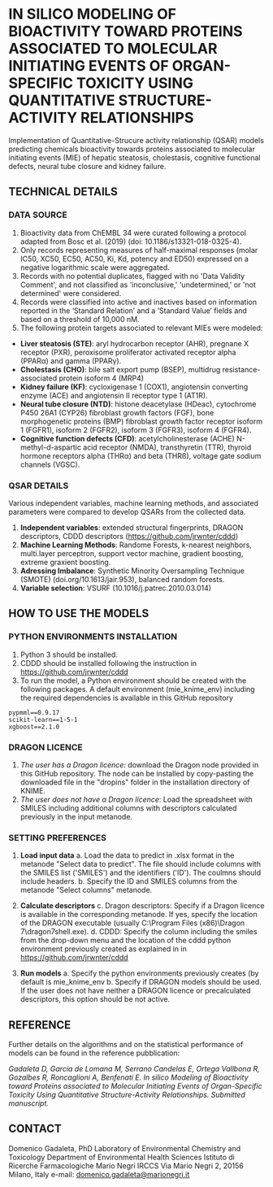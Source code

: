 # IN SILICO MODELING OF BIOACTIVITY TOWARD PROTEINS ASSOCIATED TO MOLECULAR INITIATING EVENTS OF ORGAN-SPECIFIC TOXICITY USING QUANTITATIVE STRUCTURE-ACTIVITY RELATIONSHIPS

Implementation of Quantitative-Strucure activity relationship (QSAR) models predicting chemicals bioactivity towards proteins associated to molecular initiating events (MIE) of hepatic steatosis, cholestasis, cognitive functional defects, neural tube closure and kidney failure. 

## TECHNICAL DETAILS

### DATA SOURCE
1. Bioactivity data from ChEMBL 34 were curated following a protocol adapted from Bosc et al. (2019) (doi: 10.1186/s13321-018-0325-4).
2. Only records representing measures of half-maximal responses (molar IC50, XC50, EC50, AC50, Ki, Kd, potency and ED50) expressed on a negative logarithmic scale were aggregated.
3. Records with no potential duplicates, flagged with no 'Data Validity Comment', and not classified as 'inconclusive,' 'undetermined,' or 'not determined' were considered.
4. Records were classified into active and inactives based on information reported in the ‘Standard Relation’ and a ‘Standard Value’ fields and based on a threshold of 10,000 nM.
5. The following protein targets associated to relevant MIEs were modeled:

- **Liver steatosis (STE)**: aryl hydrocarbon receptor (AHR), pregnane X receptor (PXR), peroxisome proliferator activated receptor alpha (PPARα) and gamma (PPARγ).
- **Cholestasis (CHO)**: bile salt export pump (BSEP), multidrug resistance-associated protein isoform 4 (MRP4)
- **Kidney failure (KF)**: cycloxigenase 1 (COX1), angiotensin converting enzyme (ACE) and angiotensin II receptor type 1 (AT1R).
- **Neural tube closure (NTD)**: histone deacetylase (HDeac), cytochrome P450 26A1 (CYP26) fibroblast growth factors (FGF), bone morphogenetic proteins (BMP) fibroblast growth factor receptor isoform 1 (FGFR1), isoform 2 (FGFR2), isoform 3 (FGFR3), isoform 4 (FGFR4).
- **Cognitive function defects (CFD)**: acetylcholinesterase (ACHE) N-methyl-d-aspartic acid receptor (NMDA), transthyretin (TTR), thyroid hormone receptors alpha (THRα) and beta (THRß), voltage gate sodium channels (VGSC).

### QSAR DETAILS
Various independent variables, machine learning methods, and associated parameters were compared to develop QSARs from the collected data.

1. **Independent variables**: extended structural fingerprints, DRAGON descriptors, CDDD descriptors (https://github.com/jrwnter/cddd)
2. **Machine Learning Methods**: Randome Forests, k-nearest neighbors, multi.layer perceptron, support vector machine, gradient boosting, extreme graxient boosting.
3. **Adressing Imbalance**: Synthetic Minority Oversampling Technique (SMOTE) (doi.org/10.1613/jair.953), balanced random forests.
3. **Variable selection**: VSURF (10.1016/j.patrec.2010.03.014)

## HOW TO USE THE MODELS

### PYTHON ENVIRONMENTS INSTALLATION
1. Python 3 should be installed.
2. CDDD should be installed following the instruction in https://github.com/jrwnter/cddd
3. To run the model, a Python environment should be created with the following packages. A default environment (mie_knime_env) including the required dependencies is available in this GitHub repository

```
pypmml==0.9.17
scikit-learn==1-5-1
xgboost==2.1.0
```

### DRAGON LICENCE
1. *The user has a Dragon licence:* download the Dragon node provided in this GitHub repository. The node can be installed by copy-pasting the downloaded file in the "dropins" folder in the installation directory of KNIME.
2. *The user does not have a Dragon licence*: Load the spreadsheet with SMILES including additional columns with descriptors calculated previously in the input metanode.

### SETTING PREFERENCES
1. **Load input data**
a. Load the data to predict in .xlsx format in the metanode "Select data to predict". The file should include columns with the SMILES list ('SMILES') and the identifiers ('ID'). The coulmns should include headers.
b. Specify the ID and SMILES columns from the metanode "Select columns" metanode.

3. **Calculate descriptors**
c. Dragon descriptors: Specify if a Dragon licence is available in the corresponding metanode. If yes, specify the location of the DRAGON executable (usually C:\Program Files (x86)\Dragon 7\dragon7shell.exe).
d. CDDD: Specify the column including the smiles from the drop-down menu and the location of the cddd python environment previously created as explained in in https://github.com/jrwnter/cddd

5. **Run models**
a. Specify the python environments previously creates (by default is mie_knime_env 
b. Specify if DRAGON models should be used. If the user does not have neither a DRAGON licence or precalculated descriptors, this option should be not active.

## REFERENCE
Further details on the algorithms and on the statistical performance of models can be found in the reference pubblication:

*Gadaleta D, Garcia de Lomana M, Serrano Candelas E, Ortega Vallbona R, Gozalbes R, Roncaglioni A, Benfenati E. In silico Modeling of Bioactivity toward Proteins associated to Molecular Initiating Events of Organ-Specific Toxicity Using Quantitative Structure-Activity Relationships. Submitted manuscript.*

## CONTACT
Domenico Gadaleta, PhD
Laboratory of Environmental Chemistry and Toxicology
Department of Environmental Health Sciences
Istituto di Ricerche Farmacologiche Mario Negri IRCCS 
Via Mario Negri 2, 20156 Milano, Italy 
e-mail: domenico.gadaleta@marionegri.it
